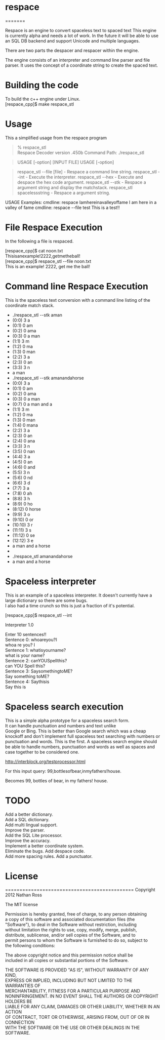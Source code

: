 ﻿# respace
=======

Respace is an engine to convert spaceless text to spaced text
This engine is currently alpha and needs a lot of work. In the future it
will be able to use an SQL DB backend and support Unicode and multiple languages.

There are two parts the despacer and respacer within the engine.

The engine consists of an interpreter and command line parser and file parser. 
It uses the concept of a coordinate string to create the spaced text.

# Building the code

To build the c++ engine under Linux.  
[respace_cpp]$ make respace_stl  

# Usage

This a simplified usage from the respace program  

> % respace_stl   
> Respace Decoder version .450b
> Command Path: ./respace_stl

> USAGE [-option] [INPUT FILE]
> USAGE [-option]

> respace_stl --file [file]     -  Respace a command line string.
> respace_stl --int             -  Execute the interpreter.
> respace_stl --hex             -  Execute and despace the hex code argument.
> respace_stl --stk             -  Respace a argument string and display the matchstack.
> respace_stl spacelessstring   -  Respace a argument string.


USAGE Examples:
   cmdline: respace Iamhereinavalleyoffame
   I am here in a valley of fame
   cmdline: respace --file test
   This is a test!!


# File Respace Execution

In the following a file is respaced.

[respace_cpp]$ cat noon.txt  
Thisisanexample!2222,getmetheball!  
[respace_cpp]$ respace_stl --file noon.txt  
This is an example! 2222, get me the ball!  

# Command line Respace Execution

This is the spaceless text conversion with a command line listing of the coordinate match stack.

* ./respace_stl --stk aman
* (0:0) 3 a
* (0:1) 0 am
* (0:2) 0 ama
* (0:3) 0 a man
* (1:1) 3 m
* (1:2) 0 ma
* (1:3) 0 man
* (2:2) 3 a
* (2:3) 0 an
* (3:3) 3 n
* a man
* ./respace_stl --stk amanandahorse
* (0:0) 3 a
* (0:1) 0 am
* (0:2) 0 ama
* (0:3) 0 a man
* (0:7) 0 a man and a
* (1:1) 3 m
* (1:2) 0 ma
* (1:3) 0 man
* (1:4) 0 mana
* (2:2) 3 a
* (2:3) 0 an
* (2:4) 0 ana
* (3:3) 3 n
* (3:5) 0 nan
* (4:4) 3 a
* (4:5) 0 an
* (4:6) 0 and
* (5:5) 3 n
* (5:6) 0 nd
* (6:6) 3 d
* (7:7) 3 a
* (7:8) 0 ah
* (8:8) 3 h
* (8:9) 0 ho
* (8:12) 0 horse
* (9:9) 3 o
* (9:10) 0 or
* (10:10) 3 r
* (11:11) 3 s
* (11:12) 0 se
* (12:12) 3 e
* a man and a horse
* 
* ./respace_stl amanandahorse
* a man and a horse

# Spaceless interpreter

This is an example of a spaceless interpreter. It doesn't currently have a large dictionary so there are some bugs.  
I also had a time crunch so this is just a fraction of it's potential.


[respace_cpp]$ respace_stl --int

Interpreter 1.0

Enter 10 sentences!!  
Sentence 0: whoareyou?I  
whoa re you? I  
Sentence 1: whatisyourname?  
what is your name?  
Sentence 2: canYOUSpellthis?  
can YOU Spell this?  
Sentence 3: SaysomethingtoME?  
Say something toME?  
Sentence 4: Saythisis  
Say this is     

# Spaceless search execution

This is a simple alpha prototype for a spaceless search form.  
It can handle punctuation and numbers and text unlike   
Google or Bing. This is better than Google search which was a cheap knockoff and don't implement
full spaceless text searching with numbers or punctuation and words. This is the first.
A spaceless search engine should be able to handle numbers, punctuation and words as well as spaces and case together
to be considered one.

http://interblock.org/testprocessor.html

For this input query:
99,bottlesofbear,inmyfathers!house.

Becomes
99, bottles of bear, in my fathers! house.

# TODO
Add a better dictionary.  
Add a SQL dictionary.  
Add multi lingual support.  
Improve the parser.  
Add the SQL Lite processor.  
Improve the accuracy.  
Implement a better coordinate system.  
Eliminate the bugs.
Add despace code.  
Add more spacing rules.
Add a punctuator.

# License
=============================================
Copyright 2012 Nathan Ross  

The MIT license

Permission is hereby granted, free of charge, to any person obtaining  
a copy of this software and associated documentation files (the  
"Software"), to deal in the Software without restriction, including  
without limitation the rights to use, copy, modify, merge, publish,  
distribute, sublicense, and/or sell copies of the Software, and to  
permit persons to whom the Software is furnished to do so, subject to  
the following conditions:  

The above copyright notice and this permission notice shall be  
included in all copies or substantial portions of the Software.  

THE SOFTWARE IS PROVIDED "AS IS", WITHOUT WARRANTY OF ANY KIND,  
EXPRESS OR IMPLIED, INCLUDING BUT NOT LIMITED TO THE WARRANTIES OF  
MERCHANTABILITY, FITNESS FOR A PARTICULAR PURPOSE AND  
NONINFRINGEMENT. IN NO EVENT SHALL THE AUTHORS OR COPYRIGHT HOLDERS BE  
LIABLE FOR ANY CLAIM, DAMAGES OR OTHER LIABILITY, WHETHER IN AN ACTION  
OF CONTRACT, TORT OR OTHERWISE, ARISING FROM, OUT OF OR IN CONNECTION  
WITH THE SOFTWARE OR THE USE OR OTHER DEALINGS IN THE SOFTWARE.  